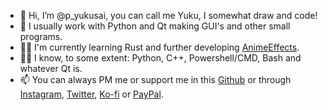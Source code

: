 - 👋 Hi, I’m @p_yukusai, you can call me Yuku, I somewhat draw and code!
- 👀 I usually work with Python and Qt making GUI's and other small programs.
- 👩‍💼 I'm currently learning Rust and further developing [AnimeEffects](https://github.com/AnimeEffectsDevs/AnimeEffects).
- 👨‍💻 I know, to some extent: Python, C++, Powershell/CMD, Bash and whatever Qt is.
- 📫 You can always PM me or support me in this [Github](https://github.com/sponsors/p-yukusai/dashboard) or through [Instagram](https://www.instagram.com/p_yukusai/), [Twitter](https://twitter.com/p_yukusai), [Ko-fi](https://ko-fi.com/yukusai) or [PayPal](https://www.paypal.com/donate?hosted_button_id=N6F62G5H4CF94).
